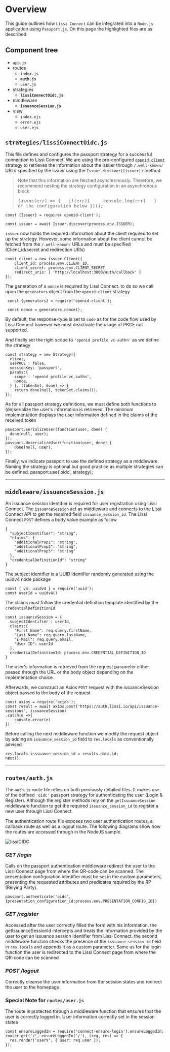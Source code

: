 # Overview

This guide outlines how `Lissi Connect` can be integrated into a `Node.js` application using `Passport.js`.
On this page the highlighted files are as described:

## Component tree

- `app.js`
- routes
  - `index.js`
  - **`auth.js`**
  - `user.js`
- strategies
  - **`lissiConnectOidc.js`**
- middleware
  - **`issuanceSession.js`**
- view
  - `index.ejs`
  - `error.ejs`
  - `user.ejs`

## **`strategies/lissiConnectOidc.js`**

This file defines and configures the passport strategy for a successful connection to Lissi Connect. We are using the pre-configured [`openid-client`](https://www.passportjs.org/packages/openid-client/) strategy to retrieves the information about the issuer through `/.well-known/` URLs specified by the issuer using the `Issuer.discover([issuer])` method

> Note that this information are fetched asynchronously. Therefore, we recommend nesting the strategy configuration in an asynchronous block\
    <pre>(async(err) => {
      &nbsp;&nbsp;if(err){
        &nbsp;&nbsp;&nbsp;&nbsp;console.log(err)
      &nbsp;&nbsp;}
      &nbsp;&nbsp;// Rest of the configuration below
    })();</pre>

    const {Issuer} = require('openid-client');
    
    const issuer = await Issuer.discover(process.env.ISSUER);

`issuer` now holds the required information about the client required to set up the strategy. However, some information about the client cannot be fetched from the `/.well-known/` URLs and must be specified (Client_id/secret and redirection URIs)

    const client = new issuer.Client({
        client_id: process.env.CLIENT_ID,
        client_secret: process.env.CLIENT_SECRET,
        redirect_uris: [ 'http://localhost:3000/auth/callback' ]
    });

The generation of a `nonce` is required by Lissi Connect. to do so we call upon the `generators` object from the `openid-client` strategy

     const {generators} = require('openid-client');

     const nonce = generators.nonce();

By default, the response-type is set to `code` as for the code flow used by Lissi Connect however we must deactivate the usage of PKCE not supported.

And finally set the right scope to `'openid profile vc-authn'` as we define the strategy

    const strategy = new Strategy({ 
      client,
      usePKCE : false,
      sessionKey: 'passport',
      params:{
        scope : 'openid profile vc_authn',
        nonce,
      } }, (tokenSet, done) => {
        return done(null, tokenSet.claims());
    });

As for all passport strategy definitions, we must define both functions to (de)serialize the user's information is retrieved. The minimum implementation displays the user information defined in the claims of the received token

    passport.serializeUser(function(user, done) {
      done(null, user);   
    });
    passport.deserializeUser(function(user, done) {
        done(null, user);
    });

Finally, we indicate passport to use the defined strategy as a middleware. Naming the strategy is optional but good practice as multiple strategies can be defined.
    passport.use('oidc', strategy);

------

## **`middleware/issuanceSession.js`**

An issuance session identifier is required for user registration using Lissi Connect. The `issuanceSession` act as middleware and connects to the Lissi Connect API to get the required field `issuance_session_id`. The Lissi Connect `POST` defines a body value example as follow

    {
      "subjectIdentifier": "string",
      "claims": {
        "additionalProp1": "string",
        "additionalProp2": "string",
        "additionalProp3": "string"
      },
      "credentialDefinitionId": "string"
    }

The subject identifier is a UUID identifier randomly generated using the uuidv4 node package

    const { v4: uuidv4 } = require('uuid');
    const userId = uuidv4()

The claims must follow the credential definition template identified by the `credentialDefinitionId`.

    const issuanceSession = {
      subjectIdentifier : userId,
      claims:{
        "First Name": req.query.firstName,
        "Last Name": req.query.lastName,
        "E-Mail": req.query.email,
        "User ID": userId
      },
      credentialDefinitionId: process.env.CREDENTIAL_DEFINITION_ID
    }

The user's information is retrieved from the request parameter either passed through the URL or the body object depending on the implementation choice.

Afterwards, we construct an Axios `POST` request with the issuanceSession object passed to the body of the request

    const axios = require('axios');
    const result = await axios.post('https://auth.lissi.io/api/issuance-sessions', issuanceSession)
    .catch(e =>{
        console.error(e)
    })

Before calling the next middleware function we modify the request object by adding an `issuance_session_id` field to `res.locals` as conventionally advised

    res.locals.isssuance_session_id = results.data.id;
    next();

------

## **`routes/auth.js`**

The `auth.js` route file relies on both previously detailed files. It makes use of the defined `'oidc'` passport strategy for authenticating the user (Login & Register). Although the register methods rely on the `getIssuanceSession` middleware function to get the required `issuance_session_id` to register a new user through Lissi Connect.

The authentication route file exposes two user authentication routes, a callback route as well as a logout route. The following diagrams show how the routes are accessed through in the NodeJS sample.

![lissiOIDC](https://user-images.githubusercontent.com/26570586/156165257-458b229e-7ee5-4328-9d09-976d8d05b094.png)

### *GET /login*

Calls on the passport authentication middleware redirect the user to the Lissi Connect page from where the QR-code can be scanned. The presentation configuration identifier must be set in the custom parameters, presenting the requested attributes and predicates required by the  RP (Relying Party).  

    passport.authenticate('oidc', {presentation_configuration_id:process.env.PRESENTATION_CONFIG_ID})

### *GET /register*

Accessed after the user correctly filled the form with his information. the getIssuanceSessionId intercepts and treats the information provided by the user to get an issuance session Identifier from Lissi Connect. the second middleware function checks the presence of the `issuance_session_id` field in `res.locals` and appends it as a custom parameter. Same as for the login function the user is redirected to the Lissi Connect page from where the QR-code can be scanned

### *POST /logout*

Correctly cleanse the user information from the session states and redirect the user to the homepage.

### Special Note for `routes/user.js`

The route is protected through a middleware function that ensures that the user is correctly logged in. User information correctly set in the session states

    const ensureLoggedIn = require('connect-ensure-login').ensureLoggedIn;
    router.get('/', ensureLoggedIn('/'), (req, res) => {
      res.render('users', { user: req.user });
    });
